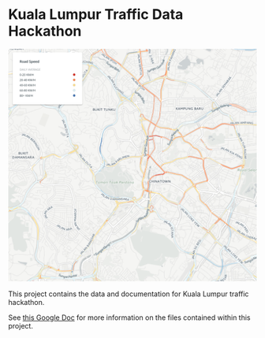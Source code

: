 # Kuala Lumpur Traffic Data Hackathon

![Traffic map](/traffic_data.png?raw=true "Optional Title")

This project contains the data and documentation for Kuala Lumpur traffic hackathon. 

See [this Google Doc](https://docs.google.com/document/d/1WMWvfxwPjdmm8m9QxFSsoOG_7buaOhN8xHWjFbG-DuA/edit#) for more information on the files contained within this project. 
